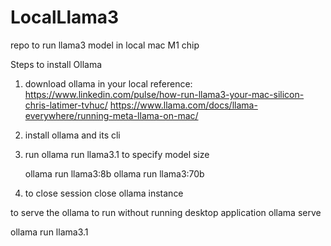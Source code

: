 # LocalLlama3
repo to run llama3 model in local mac M1 chip

Steps to install Ollama

1. download ollama in your local
reference:
https://www.linkedin.com/pulse/how-run-llama3-your-mac-silicon-chris-latimer-tvhuc/
https://www.llama.com/docs/llama-everywhere/running-meta-llama-on-mac/

2. install ollama and its cli
3. run ollama run llama3.1
    to specify model size

    ollama run llama3:8b
    ollama run llama3:70b
4. to close session close ollama instance

to serve the ollama to run without running desktop application
ollama serve


ollama run llama3.1
